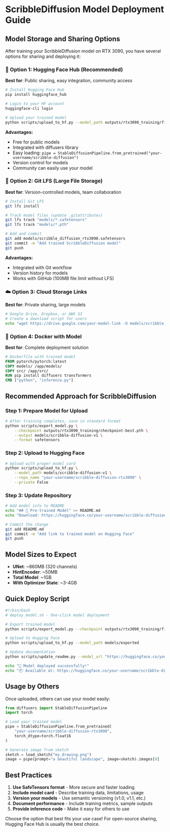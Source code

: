 # ScribbleDiffusion Model Deployment Guide

## Model Storage and Sharing Options

After training your ScribbleDiffusion model on RTX 3090, you have several options for sharing and deploying it:

### 🤗 Option 1: Hugging Face Hub (Recommended)
**Best for**: Public sharing, easy integration, community access

```bash
# Install Hugging Face Hub
pip install huggingface_hub

# Login to your HF account
huggingface-cli login

# Upload your trained model
python scripts/upload_to_hf.py --model_path outputs/rtx3090_training/final_model
```

**Advantages:**
- Free for public models
- Integrated with diffusers library
- Easy loading: `pipe = StableDiffusionPipeline.from_pretrained("your-username/scribble-diffusion")`
- Version control for models
- Community can easily use your model

### 🐙 Option 2: Git LFS (Large File Storage)
**Best for**: Version-controlled models, team collaboration

```bash
# Install Git LFS
git lfs install

# Track model files (update .gitattributes)
git lfs track "models/*.safetensors"
git lfs track "models/*.pth"

# Add and commit
git add models/scribble_diffusion_rtx3090.safetensors
git commit -m "Add trained ScribbleDiffusion model"
git push
```

**Advantages:**
- Integrated with Git workflow
- Version history for models
- Works with GitHub (100MB file limit without LFS)

### ☁️ Option 3: Cloud Storage Links
**Best for**: Private sharing, large models

```bash
# Google Drive, Dropbox, or AWS S3
# Create a download script for users
echo "wget https://drive.google.com/your-model-link -O models/scribble_diffusion.safetensors" > download_model.sh
```

### 🐳 Option 4: Docker with Model
**Best for**: Complete deployment solution

```dockerfile
# Dockerfile with trained model
FROM pytorch/pytorch:latest
COPY models/ /app/models/
COPY src/ /app/src/
RUN pip install diffusers transformers
CMD ["python", "inference.py"]
```

## Recommended Approach for ScribbleDiffusion

### Step 1: Prepare Model for Upload
```bash
# After training completes, save in standard format
python scripts/export_model.py \
    --checkpoint outputs/rtx3090_training/checkpoint-best.pth \
    --output models/scribble-diffusion-v1 \
    --format safetensors
```

### Step 2: Upload to Hugging Face
```bash
# Upload with proper model card
python scripts/upload_to_hf.py \
    --model_path models/scribble-diffusion-v1 \
    --repo_name "your-username/scribble-diffusion-rtx3090" \
    --private False
```

### Step 3: Update Repository
```bash
# Add model info to README
echo "## 🎨 Pre-trained Model" >> README.md
echo "Download: https://huggingface.co/your-username/scribble-diffusion-rtx3090" >> README.md

# Commit the change
git add README.md
git commit -m "Add link to trained model on Hugging Face"
git push
```

## Model Sizes to Expect

- **UNet**: ~860MB (320 channels)
- **HintEncoder**: ~50MB
- **Total Model**: ~1GB
- **With Optimizer State**: ~3-4GB

## Quick Deploy Script

```bash
#!/bin/bash
# deploy_model.sh - One-click model deployment

# Export trained model
python scripts/export_model.py --checkpoint outputs/rtx3090_training/final_model

# Upload to Hugging Face
python scripts/upload_to_hf.py --model_path models/exported

# Update documentation
python scripts/update_readme.py --model_url "https://huggingface.co/your-username/scribble-diffusion"

echo "🎉 Model deployed successfully!"
echo "📦 Available at: https://huggingface.co/your-username/scribble-diffusion"
```

## Usage by Others

Once uploaded, others can use your model easily:

```python
from diffusers import StableDiffusionPipeline
import torch

# Load your trained model
pipe = StableDiffusionPipeline.from_pretrained(
    "your-username/scribble-diffusion-rtx3090",
    torch_dtype=torch.float16
)

# Generate image from sketch
sketch = load_sketch("my_drawing.png")
image = pipe(prompt="a beautiful landscape", image=sketch).images[0]
```

## Best Practices

1. **Use SafeTensors format** - More secure and faster loading
2. **Include model card** - Describe training data, limitations, usage
3. **Version your models** - Use semantic versioning (v1.0, v1.1, etc.)
4. **Document performance** - Include training metrics, sample outputs
5. **Provide inference code** - Make it easy for others to use

Choose the option that best fits your use case! For open-source sharing, Hugging Face Hub is usually the best choice.
